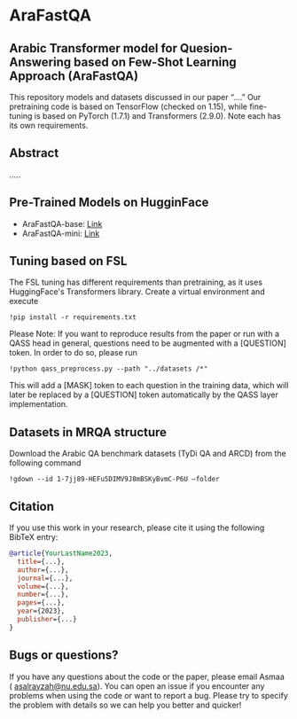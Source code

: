 # AraFastQA


## Arabic Transformer model for Quesion-Answering based on Few-Shot Learning Approach (AraFastQA)
This repository models and datasets discussed in our paper “….”
Our pretraining code is based on TensorFlow (checked on 1.15), while fine-tuning is based on PyTorch (1.7.1) and Transformers (2.9.0). Note each has its own requirements.

## Abstract
…..

## Pre-Trained Models on HugginFace
- AraFastQA-base: [Link](https://huggingface.co/Asmaa-Alrayzah/AraFastQA-base)
- AraFastQA-mini: [Link](https://huggingface.co/Asmaa-Alrayzah/AraFastQA-mini)


## Tuning based on FSL
The FSL tuning has different requirements than pretraining, as it uses HuggingFace's Transformers library. Create a virtual environment and execute

`!pip install -r requirements.txt`

Please Note: If you want to reproduce results from the paper or run with a QASS head in general, questions need to be augmented with a [QUESTION] token. In order to do so, please run

`!python qass_preprocess.py --path "../datasets /*"`

This will add a [MASK] token to each question in the training data, which will later be replaced by a [QUESTION] token automatically by the QASS layer implementation.

## Datasets in MRQA structure
Download the Arabic QA benchmark datasets (TyDi QA and ARCD) from the following command

`!gdown --id 1-7jj89-HEFu5DIMV9J8mBSKyBvmC-P6U –folder`

## Citation
If you use this work in your research, please cite it using the following BibTeX entry:

```bibtex
@article{YourLastName2023,
  title={...},
  author={...},
  journal={...},
  volume={...},
  number={...},
  pages={...},
  year={2023},
  publisher={...}
}
```

## Bugs or questions?
If you have any questions about the code or the paper, please email Asmaa ( asalrayzah@nu.edu.sa). You can open an issue if you encounter any problems when using the code or want to report a bug. Please try to specify the problem with details so we can help you better and quicker!

